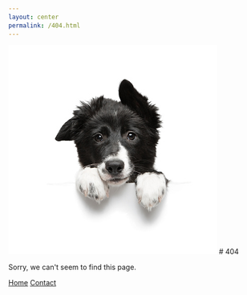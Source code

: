 ```yaml
---
layout: center
permalink: /404.html
---
```


<img src="/img/404.jpg" />
# 404

Sorry, we can't seem to find this page.


<div class="mt3">
  <a href="{{ site.baseurl }}/" class="button button-blue button-big">Home</a>
  <a href="{{ site.baseurl }}/contact/" class="button button-blue button-big">Contact</a>
</div>
